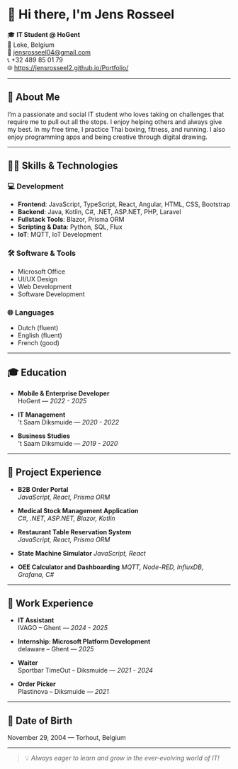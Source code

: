 # 👋 Hi there, I'm Jens Rosseel

🎓 **IT Student @ HoGent**  
📍 Leke, Belgium  
📧 jensrosseel04@gmail.com  
📞 +32 489 85 01 79  
🌐 https://jensrosseel2.github.io/Portfolio/

---

## 🧠 About Me

I’m a passionate and social IT student who loves taking on challenges that require me to pull out all the stops. I enjoy helping others and always give my best. In my free time, I practice Thai boxing, fitness, and running. I also enjoy programming apps and being creative through digital drawing.

---

## 🧑‍💻 Skills & Technologies

### 💻 Development
- **Frontend**: JavaScript, TypeScript, React, Angular, HTML, CSS, Bootstrap  
- **Backend**: Java, Kotlin, C#, .NET, ASP.NET, PHP, Laravel  
- **Fullstack Tools**: Blazor, Prisma ORM  
- **Scripting & Data**: Python, SQL, Flux  
- **IoT**: MQTT, IoT Development  

### 🛠 Software & Tools
- Microsoft Office  
- UI/UX Design  
- Web Development  
- Software Development  

### 🌐 Languages
- Dutch (fluent)  
- English (fluent)  
- French (good)  

---

## 🎓 Education

- **Mobile & Enterprise Developer**  
  HoGent — *2022 - 2025*

- **IT Management**  
  't Saam Diksmuide — *2020 - 2022*

- **Business Studies**  
  't Saam Diksmuide — *2019 - 2020*

---

## 🧪 Project Experience

- **B2B Order Portal**  
  *JavaScript, React, Prisma ORM*

- **Medical Stock Management Application**  
  *C#, .NET, ASP.NET, Blazor, Kotlin*

- **Restaurant Table Reservation System**  
  *JavaScript, React, Prisma ORM*

- **State Machine Simulator**
  *JavaScript, React*

- **OEE Calculator and Dashboarding**
  *MQTT, Node-RED, InfluxDB, Grafana, C#*

---

## 💼 Work Experience

- **IT Assistant**  
  IVAGO – Ghent — *2024 - 2025*

- **Internship: Microsoft Platform Development**  
  delaware – Ghent — *2025*

- **Waiter**  
  Sportbar TimeOut – Diksmuide — *2021 - 2024*

- **Order Picker**  
  Plastinova – Diksmuide — *2021*

---

## 🎂 Date of Birth

November 29, 2004 — Torhout, Belgium

---

> 💡 *Always eager to learn and grow in the ever-evolving world of IT!*


<!--
**jensrosseel2/jensrosseel2** is a ✨ _special_ ✨ repository because its `README.md` (this file) appears on your GitHub profile.

Here are some ideas to get you started:

- 🔭 I’m currently working on ...
- 🌱 I’m currently learning ...
- 👯 I’m looking to collaborate on ...
- 🤔 I’m looking for help with ...
- 💬 Ask me about ...
- 📫 How to reach me: ...
- 😄 Pronouns: ...
- ⚡ Fun fact: ...
-->

